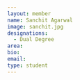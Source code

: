 ```yaml
---
layout: member
name: Sanchit Agarwal
image: sanchit.jpg
designations: 
  - Dual Degree
area:
bio:
email:
type: student
---
```

